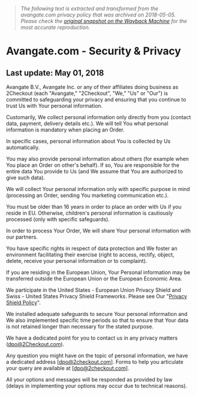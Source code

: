 > *The following text is extracted and transformed from the avangate.com privacy policy that was archived on 2018-05-05. Please check the [original snapshot on the Wayback Machine](https://web.archive.org/web/20180505130256id_/http%3A//www.avangate.com/privacy.php) for the most accurate reproduction.*

# Avangate.com - Security & Privacy

##  Last update: May 01, 2018 

Avangate B.V., Avangate Inc. or any of their affiliates doing business as 2Checkout (each "Avangate," "2Checkout", "We," "Us" or "Our") is committed to safeguarding your privacy and ensuring that you continue to trust Us with Your personal information. 

Customarily, We collect personal information only directly from you (contact data, payment, delivery details etc.). We will tell You what personal information is mandatory when placing an Order. 

In specific cases, personal information about You is collected by Us automatically. 

You may also provide personal information about others (for example when You place an Order on other's behalf). If so, You are responsible for the entire data You provide to Us (and We assume that You are authorized to give such data). 

We will collect Your personal information only with specific purpose in mind (processing an Order, sending You marketing communication etc.). 

You must be older than 16 years in order to place an order with Us if you reside in EU. Otherwise, children's personal information is cautiously processed (only with specific safeguards). 

In order to process Your Order, We will share Your personal information with our partners. 

You have specific rights in respect of data protection and We foster an environment facilitating their exercise (right to access, rectify, object, delete, receive your personal information or to complaint). 

If you are residing in the European Union, Your Personal information may be transferred outside the European Union or the European Economic Area. 

We participate in the United States - European Union Privacy Shield and Swiss - United States Privacy Shield Frameworks. Please see Our "[Privacy Shield Policy](https://web.archive.org/privacy-shield-policy.php)". 

We installed adequate safeguards to secure Your personal information and We also implemented specific time periods so that to ensure that Your data is not retained longer than necessary for the stated purpose. 

We have a dedicated point for you to contact us in any privacy matters ([dpo@2Checkout.com](mailto:%20dpo@2checkout.com)). 

Any question you might have on the topic of personal information, we have a dedicated address [[dpo@2checkout.com](https://web.archive.org/privacy-shield-policy.php)]. Forms to help you articulate your query are available at [[dpo@2checkout.com](mailto:%20dpo@2checkout.com)]. 

All your options and messages will be responded as provided by law (delays in implementing your options may occur due to technical reasons). 
